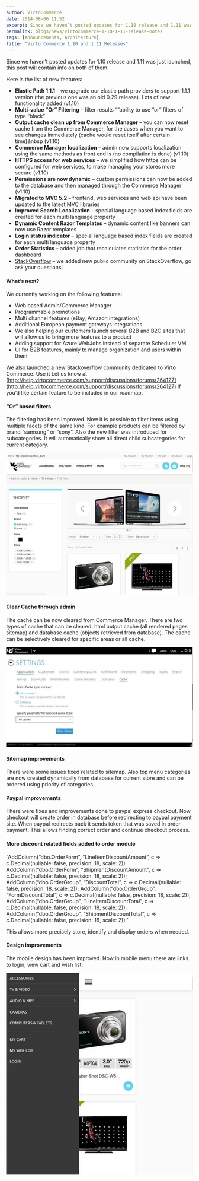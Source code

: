```yaml
---
author: VirtoCommerce
date: 2014-08-06 11:52
excerpt: Since we haven’t posted updates for 1.10 release and 1.11 was just launched, this post will contain info on both of them.
permalink: blogs/news/virtocommerce-1-10-1-11-release-notes
tags: [Announcements, Architecture]
title: "Virto Commerce 1.10 and 1.11 Releases"
---
```

Since we haven’t posted updates for 1.10 release and 1.11 was just launched, this post will contain info on both of them.

Here is the list of new features:

* **Elastic Path 1.1.1** – we upgrade our elastic path providers to support 1.1.1 version (the previous one was an old 0.29 release). Lots of new functionality added (v1.10)
* **Multi-value “Or” Filtering** – filter results “”ability to use “or” filters of type “black”
* **Output cache clean up from Commerce Manager** – you can now reset cache from the Commerce Manager, for the cases when you want to see changes immediately (cache would reset itself after certain time)&nbsp (v1.10)
* **Commerce Manager localization** – admin now supports localization using the same methods as front end is (no compilation is done) (v1.10)
* **HTTPS access for web services** – we simplified how https can be configured for web services, to make managing your stores more secure (v1.10)
* **Permissions are now dynamic** – custom permissions can now be added to the database and then managed through the Commerce Manager (v1.10)
* **Migrated to MVC 5.2** – frontend, web services and web api have been updated to the latest MVC libraries
* **Improved Search Localization** – special language based index fields are created for each multi language property
* **Dynamic Content Razor Templates** – dynamic content like banners can now use Razor templates
* **Login status indicator** – special language based index fields are created for each multi language property
* **Order Statistics** – added job that recalculates statistics for the order dashboard
* [StackOverflow](http://stackoverflow.com/tags/virtocommerce) – we added new public community on StackOverflow, go ask your questions!

#### What’s next?

We currently working on the following features:

* Web based Admin/Commerce Manager
* Programmable promotions
* Multi channel features (eBay, Amazon integrations)
* Additional European payment gateways integrations
* We also helping our customers launch several B2B and B2C sites that will allow us to bring more features to a product
* Adding support for Azure WebJobs instead of separate Scheduler VM
* UI for B2B features, mainly to manage organization and users within them

We also launched a new Stackoverflow community dedicated to Virto Commerce. Use it Let us know at [http://help.virtocommerce.com/support/discussions/forums/264127](http://help.virtocommerce.com/support/discussions/forums/264127) if you’d like certain feature to be included in our roadmap.

#### “Or” based filters

The filtering has been improved. Now it is possible to filter items using multiple facets of the same kind. For example products can be filtered by brand “samsung” or “sony”. Also the new filter was introduced for subcategories. It will automatically show all direct child subcategories for current category.

![](../../assets/images/blog/clip_image002e.jpg)

#### Clear Cache through admin

The cache can be now cleared from Commerce Manager. There are two types of cache that can be cleared: html output cache (all rendered pages, sitemap) and database cache (objects retrieved from database). The cache can be selectively cleared for specific areas or all cache.

![](../../assets/images/blog/clip_image0022e.jpg)

#### Sitemap improvements

There were some issues fixed related to sitemap. Also top menu categories are now created dynamically from database for current store and can be ordered using priority of categories.

#### Paypal improvements

There were fixes and improvements done to paypal express checkout. Now checkout will create order in database before redirecting to paypal payment site. When paypal redirects back it sends token that was saved in order payment. This allows finding correct order and continue checkout process.

#### More discount related fields added to order module

<span class="code-block">
`AddColumn(“dbo.OrderForm”, “LineItemDiscountAmount”, c => c.Decimal(nullable: false, precision: 18, scale: 2));
AddColumn(“dbo.OrderForm”, “ShipmentDiscountAmount”, c => c.Decimal(nullable: false, precision: 18, scale: 2));
AddColumn(“dbo.OrderGroup”, “DiscountTotal”, c => c.Decimal(nullable: false, precision: 18, scale: 2));
AddColumn(“dbo.OrderGroup”, “FormDiscountTotal”, c => c.Decimal(nullable: false, precision: 18, scale: 2));
AddColumn(“dbo.OrderGroup”, “LineItemDiscountTotal”, c => c.Decimal(nullable: false, precision: 18, scale: 2));
AddColumn(“dbo.OrderGroup”, “ShipmentDiscountTotal”, c => c.Decimal(nullable: false, precision: 18, scale: 2));`
</span>

This allows more precisely store, identify and display orders when needed.

#### Design improvements

The mobile design has been improved. Now in mobile menu there are links to login, view cart and wish list.

![](../../assets/images/blog/clip_image0023e.jpg)
